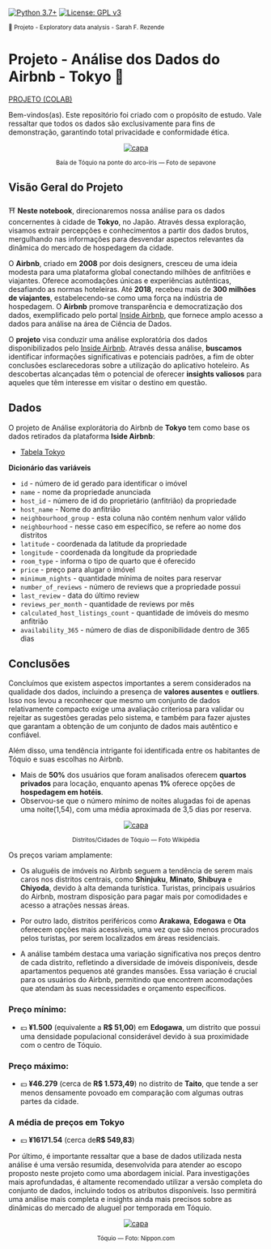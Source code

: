 [![Python 3.7+](https://img.shields.io/badge/python-3.7+-blue.svg)](https://www.python.org/downloads/release/python-360/) [![License: GPL v3](https://img.shields.io/badge/License-GPLv3-blue.svg)](https://www.gnu.org/licenses/gpl-3.0) 

<sub> 📂 Projeto - Exploratory data analysis - Sarah F. Rezende


#  Projeto - Análise dos Dados do Airbnb - Tokyo 🗼

[PROJETO (COLAB)](https://github.com/SarahFeanor/Airbnb_Tokyo_EDA_Project_/blob/main/An%C3%A1lise_dos_Dados_do_Airbnb_em_Tokyo.ipynb)

Bem-vindos(as). Este repositório foi criado com o propósito de estudo. Vale ressaltar que todos os dados são exclusivamente para fins de demonstração, garantindo total privacidade e conformidade ética.


<p align="center">
  <a href="https://github.com/SarahFeanor?tab=repositories">
    <img src="https://cdn.discordapp.com/attachments/1063559719291199599/1197549244412866610/download.jpg?ex=65bbaba5&is=65a936a5&hm=b246b9064e94fb5ab1fa41442813323be300256511105259f14aaaf6ded445f0&" alt="capa">
  </a> 
</p>                <p align="center">  <sup> Baía de Tóquio na ponte do arco-íris — Foto de sepavone </sup> </p>
                          
## Visão Geral do Projeto 

⛩️ **Neste notebook**, direcionaremos nossa análise para os dados concernentes à cidade de **Tokyo**, no Japão. Através dessa exploração, visamos extrair percepções e conhecimentos a partir dos dados brutos, mergulhando nas informações para desvendar aspectos relevantes da dinâmica do mercado de hospedagem da cidade.

O **Airbnb**, criado em **2008** por dois designers, cresceu de uma ideia modesta para uma plataforma global conectando milhões de anfitriões e viajantes. Oferece acomodações únicas e experiências autênticas, desafiando as normas hoteleiras. Até **2018**, recebeu mais de **300 milhões de viajantes**, estabelecendo-se como uma força na indústria de hospedagem. O **Airbnb** promove transparência e democratização dos dados, exemplificado pelo portal [Inside Airbnb](http://insideairbnb.com/get-the-data/), que fornece amplo acesso a dados para análise na área de Ciência de Dados.

O **projeto** visa conduzir uma análise exploratória dos dados disponibilizados pelo [Inside Airbnb](http://insideairbnb.com/get-the-data/). Através dessa análise, **buscamos** identificar informações significativas e potenciais padrões, a fim de obter conclusões esclarecedoras sobre a utilização do aplicativo hoteleiro. As descobertas alcançadas têm o potencial de oferecer **insights valiosos** para aqueles que têm interesse em visitar o destino em questão.

## Dados 

O projeto de Análise explorátoria do Airbnb de **Tokyo** tem como base os dados retirados da plataforma **Iside Airbnb**: 

- [Tabela Tokyo](https://github.com/SarahFeanor/Airbnb_Tokyo_EDA_Project_/blob/main/listings.csv)
  
**Dicionário das variáveis**

* `id` - número de id gerado para identificar o imóvel
* `name` - nome da propriedade anunciada
* `host_id` - número de id do proprietário (anfitrião) da propriedade
* `host_name` - Nome do anfitrião
* `neighbourhood_group` - esta coluna não contém nenhum valor válido
* `neighbourhood` - nesse caso em específico, se refere ao nome dos distritos
* `latitude` - coordenada da latitude da propriedade
* `longitude` - coordenada da longitude da propriedade
* `room_type` - informa o tipo de quarto que é oferecido
* `price` - preço para alugar o imóvel
* `minimum_nights` - quantidade mínima de noites para reservar
* `number_of_reviews` - número de reviews que a propriedade possui
* `last_review` - data do último review
* `reviews_per_month` - quantidade de reviews por mês
* `calculated_host_listings_count` - quantidade de imóveis do mesmo anfitrião
* `availability_365` - número de dias de disponibilidade dentro de 365 dias

## Conclusões

Concluímos que existem aspectos importantes a serem considerados na qualidade dos dados, incluindo a presença de **valores ausentes** e **outliers**. 
Isso nos levou a reconhecer que mesmo um conjunto de dados relativamente compacto exige uma avaliação criteriosa para validar ou rejeitar as sugestões geradas pelo sistema, e também para fazer ajustes que garantam a obtenção de um conjunto de dados mais autêntico e confiável.

Além disso, uma tendência intrigante foi identificada entre os habitantes de Tóquio e suas escolhas no Airbnb.

- Mais de **50%** dos usuários que foram analisados oferecem **quartos privados** para locação, enquanto apenas **1%** oferece opções de **hospedagem em hotéis**.
- Observou-se que o número mínimo de noites alugadas foi de apenas uma noite(1,54), com uma média aproximada de 3,5 dias por reserva.

<p align="center">
  <a href="https://github.com/SarahFeanor?tab=repositories">
    <img src="https://media.discordapp.net/attachments/1063559719291199599/1197616523846631424/800px-Tokyo_special_wards_map.svg.png?ex=65bbea4d&is=65a9754d&hm=b56b3c371d7d75ff1f6dfeb16ee8feb0b8d84ca31dfe146adb0c8846babce9af&=&format=webp&quality=lossless&width=515&height=468" alt="capa">
  </a> 
</p>                <p align="center">  <sup> Distritos/Cidades de Tóquio — Foto Wikipédia </sup> </p>
  
Os preços variam amplamente:

- Os aluguéis de imóveis no Airbnb seguem a tendência de serem mais caros nos distritos centrais, como **Shinjuku**, **Minato**, **Shibuya** e **Chiyoda**, devido à alta demanda turística. Turistas, principais usuários do Airbnb, mostram disposição para pagar mais por comodidades e acesso a atrações nessas áreas.

- Por outro lado, distritos periféricos como **Arakawa**, **Edogawa** e **Ota** oferecem opções mais acessíveis, uma vez que são menos procurados pelos turistas, por serem localizados em áreas residenciais.

- A análise também destaca uma variação significativa nos preços dentro de cada distrito, refletindo a diversidade de imóveis disponíveis, desde apartamentos pequenos até grandes mansões. Essa variação é crucial para os usuários do Airbnb, permitindo que encontrem acomodações que atendam às suas necessidades e orçamento específicos.

### **Preço mínimo**: 
- 💴 **¥1.500** (equivalente a **R$ 51,00**) em **Edogawa**, um distrito que possui uma densidade populacional considerável devido à sua proximidade com o centro de Tóquio.

### **Preço máximo**: 
- 💴 **¥46.279** (cerca de **R$ 1.573,49**) no distrito de **Taito**, que tende a ser menos densamente povoado em comparação com algumas outras partes da cidade.

### A média de preços em Tokyo
- 💴 **¥16171.54** (cerca de**R$ 549,83**)
  
Por último, é importante ressaltar que a base de dados utilizada nesta análise é uma versão resumida, desenvolvida para atender ao escopo proposto neste projeto como uma abordagem inicial. Para investigações mais aprofundadas, é altamente recomendado utilizar a versão completa do conjunto de dados, incluindo todos os atributos disponíveis. Isso permitirá uma análise mais completa e insights ainda mais precisos sobre as dinâmicas do mercado de aluguel por temporada em Tóquio.



<p align="center">
  <a href="https://github.com/SarahFeanor?tab=repositories">
    <img src="https://media.discordapp.net/attachments/1063559719291199599/1197616517483872477/2351281.png?ex=65bbea4c&is=65a9754c&hm=446facc260ea49282d6fbae3bc928a77833e58c7f0ef1882f39ba0ed8ba5fd61&=&format=webp&quality=lossless&width=487&height=468" alt="capa">
  </a> 
</p>                <p align="center">  <sup> Tóquio — Foto: Nippon.com </sup> </p>

